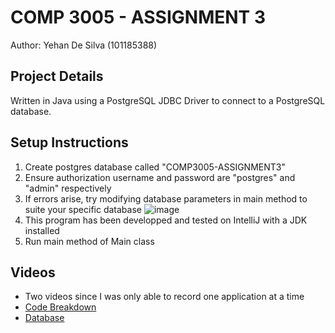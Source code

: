 # COMP 3005 - ASSIGNMENT 3

Author: Yehan De Silva (101185388)

## Project Details
Written in Java using a PostgreSQL JDBC Driver to connect to a PostgreSQL database.

## Setup Instructions
1) Create postgres database called "COMP3005-ASSIGNMENT3"
2) Ensure authorization username and password are "postgres" and "admin" respectively
3) If errors arise, try modifying database parameters in main method to suite your specific database
  ![image](https://github.com/yehandesilva/COMP3005_Assignment3/assets/69320325/67745d7b-a95f-4138-8bbf-ec3ba46b49fe)
4) This program has been developped and tested on IntelliJ with a JDK installed
5) Run main method of Main class

## Videos
- Two videos since I was only able to record one application at a time
- [Code Breakdown](https://youtu.be/bpWSdVIeBrQ)
- [Database](https://youtu.be/o3SCzQm4YuI)
